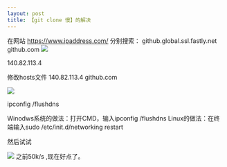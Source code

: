 ```yaml
---
layout: post
title: 【git clone 慢】的解决
---
```


在网站 https://www.ipaddress.com/ 分别搜索：
github.global.ssl.fastly.net
github.com
![](/docs/images/2020-08-14-20-10-09.png)

140.82.113.4

修改hosts文件
140.82.113.4 github.com

![](/docs/images/2020-08-14-20-10-34.png)

ipconfig /flushdns

Winodws系统的做法：打开CMD，输入ipconfig /flushdns
Linux的做法：在终端输入sudo /etc/init.d/networking restart

然后试试

![](/docs/images/2020-08-14-20-12-08.png)
之前50k/s ,现在好点了。